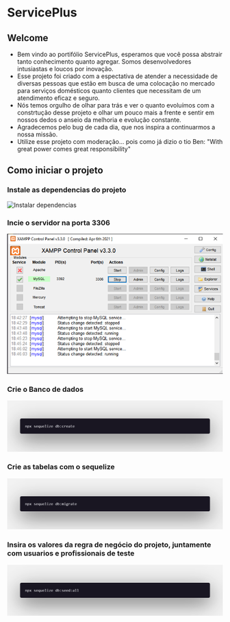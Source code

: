 # ServicePlus
## Welcome
- Bem vindo ao portifólio ServicePlus, esperamos que você possa abstrair tanto conhecimento quanto agregar. Somos desenvolvedores intusiastas e loucos por inovação.
- Esse projeto foi criado com a espectativa de atender a necessidade de diversas pessoas que estão em busca de uma colocação no mercado para serviços domésticos quanto clientes que necessitam de um atendimento eficaz e seguro.
- Nós temos orgulho de olhar para trás e ver o quanto evoluímos com a constrtução desse projeto e olhar um pouco mais a frente e sentir em nossos dedos o anseio da melhoria e evolução constante.
- Agradecemos pelo bug de cada dia, que nos inspira a continuarmos a nossa missão.
- Utilize esse projeto com moderação... pois como já dizio o tio Ben: "With great power comes great responsibility"

## Como iniciar o projeto
### Instale as dependencias do projeto
![Instalar dependencias](./public/img/imgReadme/npm-istall.png)
### Incie o servidor na porta 3306
![Iniciar servidor do banco de dados](./public/img/imgReadme/connect-database-server.PNG)
### Crie o Banco de dados
![Instalar dependencias](./public/img/imgReadme/create-database.png)
### Crie as tabelas com o sequelize
![Instalar dependencias](./public/img/imgReadme/create-table-with-migrations.png)
### Insira os valores da regra de negócio do projeto, juntamente com usuarios e profissionais de teste
![Instalar dependencias](./public/img/imgReadme/insert-values-to-test-and-foreignKeys-constrains.png)
   